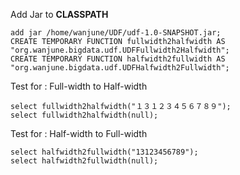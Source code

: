 Add Jar to **CLASSPATH**
``` HiveQL
add jar /home/wanjune/UDF/udf-1.0-SNAPSHOT.jar;
CREATE TEMPORARY FUNCTION fullwidth2halfwidth AS "org.wanjune.bigdata.udf.UDFFullwidth2Halfwidth";
CREATE TEMPORARY FUNCTION halfwidth2fullwidth AS "org.wanjune.bigdata.udf.UDFHalfwidth2Fullwidth";
``` 
Test for : Full-width to Half-width
``` HiveQL
select fullwidth2halfwidth("１３１２３４５６７８９");
select fullwidth2halfwidth(null);
```
Test for : Half-width to Full-width
``` HiveQL
select halfwidth2fullwidth("13123456789");
select halfwidth2fullwidth(null);
```
